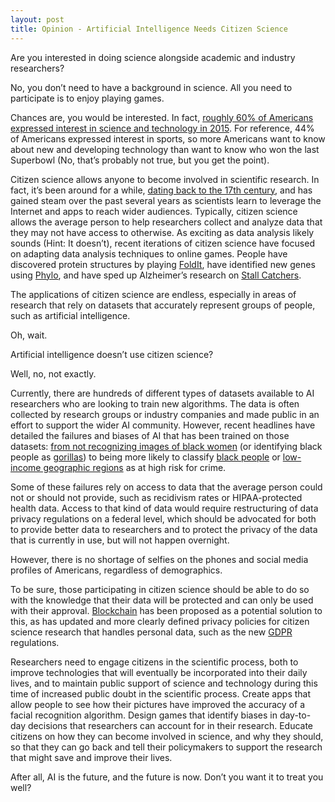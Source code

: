 ```yaml
---
layout: post
title: Opinion - Artificial Intelligence Needs Citizen Science
---
```


Are you interested in doing science alongside academic and industry researchers?

No, you don’t need to have a background in science. All you need to participate is to enjoy playing games. 

Chances are, you would be interested. In fact, [roughly 60% of Americans expressed interest in science and technology in 2015](http://www.pewinternet.org/2015/12/11/public-interest-in-science-health-and-other-topics/). For reference, 44% of Americans expressed interest in sports, so more Americans want to know about new and developing technology than want to know who won the last Superbowl (No, that’s probably not true, but you get the point). 

Citizen science allows anyone to become involved in scientific research. In fact, it’s been around for a while, [dating back to the 17th century](https://esajournals.onlinelibrary.wiley.com/doi/abs/10.1890/110278), and has gained steam over the past several years as scientists learn to leverage the Internet and apps to reach wider audiences. Typically, citizen science allows the average person to help researchers collect and analyze data that they may not have access to otherwise. As exciting as data analysis likely sounds (Hint: It doesn’t), recent iterations of citizen science have focused on adapting data analysis techniques to online games. People have discovered protein structures by playing [FoldIt](http://www.bakerlab.org/wp-content/uploads/2015/12/Khoury_Proteins_2014.pdf), have identified new genes using [Phylo](https://phylo.cs.mcgill.ca), and have sped up Alzheimer’s research on [Stall Catchers](https://stallcatchers.com/main).  

The applications of citizen science are endless, especially in areas of research that rely on datasets that accurately represent groups of people, such as artificial intelligence. 

Oh, wait. 

Artificial intelligence doesn’t use citizen science? 

Well, no, not exactly. 

Currently, there are hundreds of different types of datasets available to AI researchers who are looking to train new algorithms. The data is often collected by research groups or industry companies and made public in an effort to support the wider AI community. However, recent headlines have detailed the failures and biases of AI that has been trained on those datasets: [from not recognizing images of black women](https://www.nytimes.com/2018/02/09/technology/facial-recognition-race-artificial-intelligence.html) (or identifying black people as [gorillas](https://www.wired.com/story/when-it-comes-to-gorillas-google-photos-remains-blind/)) to being more likely to classify [black people](https://www.propublica.org/article/how-we-analyzed-the-compas-recidivism-algorithm) or [low-income geographic regions](https://rss.onlinelibrary.wiley.com/doi/abs/10.1111/j.1740-9713.2016.00960.x) as at high risk for crime. 

Some of these failures rely on access to data that the average person could not or should not provide, such as recidivism rates or HIPAA-protected health data. Access to that kind of data would require restructuring of data privacy regulations on a federal level, which should be advocated for both to provide better data to researchers and to protect the privacy of the data that is currently in use, but will not happen overnight. 

However, there is no shortage of selfies on the phones and social media profiles of Americans, regardless of demographics. 

To be sure, those participating in citizen science should be able to do so with the knowledge that their data will be protected and can only be used with their approval. [Blockchain](https://www.forbes.com/sites/robertpearl/2018/04/10/blockchain-bitcoin-ehr/#3d725f7979e7) has been proposed as a potential solution to this, as has updated and more clearly defined privacy policies for citizen science research that handles personal data, such as the new [GDPR](https://www.cnbc.com/2018/03/30/gdpr-everything-you-need-to-know.html) regulations. 

Researchers need to engage citizens in the scientific process, both to improve technologies that will eventually be incorporated into their daily lives, and to maintain public support of science and technology during this time of increased public doubt in the scientific process. Create apps that allow people to see how their pictures have improved the accuracy of a facial recognition algorithm. Design games that identify biases in day-to-day decisions that researchers can account for in their research. Educate citizens on how they can become involved in science, and why they should, so that they can go back and tell their policymakers to support the research that might save and improve their lives. 

After all, AI is the future, and the future is now. Don’t you want it to treat you well? 
